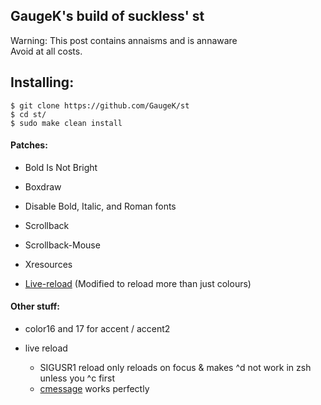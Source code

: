 ## GaugeK's build of suckless' st

Warning: This post contains annaisms and is annaware  
Avoid at all costs.

## Installing:

    $ git clone https://github.com/GaugeK/st
    $ cd st/
    $ sudo make clean install

#### Patches:

- Bold Is Not Bright

- Boxdraw

- Disable Bold, Italic, and Roman fonts

- Scrollback

- Scrollback-Mouse

- Xresources

- [Live-reload](https://github.com/PaxPlay/st) (Modified to reload more than just colours)

#### Other stuff:

- color16 and 17 for accent / accent2

- live reload
  - SIGUSR1 reload only reloads on focus & makes ^d not work in zsh unless you ^c first
  - [cmessage](https://github.com/GaugeK/stmessage) works perfectly
